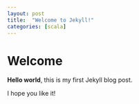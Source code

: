 ```yaml
---
layout: post
title:  "Welcome to Jekyll!"
categories: [scala]
---
```


# Welcome

**Hello world**, this is my first Jekyll blog post.

I hope you like it!
